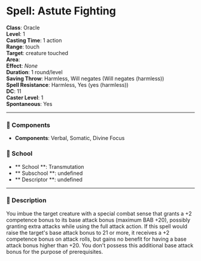 
# Spell: Astute Fighting
**Class**: Oracle  
**Level**: 1  
**Casting Time**: 1 action  
**Range**: touch  
**Target**: creature touched  
**Area**:   
**Effect**: _None_  
**Duration**: 1 round/level  
**Saving Throw**: Harmless, Will negates (Will negates (harmless))  
**Spell Resistance**: Harmless, Yes (yes (harmless))  
**DC**: 11  
**Caster Level**: 1  
**Spontaneous**: Yes

---

### 🔮 Components
- **Components**: Verbal, Somatic, Divine Focus

### 🏫 School
- ** School **: Transmutation
- ** Subschool **: undefined
- ** Descriptor **: undefined
---

### 📜 Description
You imbue the target creature with a special combat sense that grants a +2 competence bonus to its base attack bonus (maximum BAB +20), possibly granting extra attacks while using the full attack action. If this spell would raise the target's base attack bonus to 21 or more, it receives a +2 competence bonus on attack rolls, but gains no benefit for having a base attack bonus higher than +20. You don't possess this additional base attack bonus for the purpose of prerequisites.
